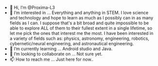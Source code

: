 - 👋 Hi, I’m @Proxima-L3
- 👀 I’m interested in ... Everything and anything in STEM. I love science and technology and hope to learn as much as I possibly can in as many fields as I can. I suppose that's a bit broad and quite impossible to be able to explore ALL of them to their fullest extent in a single lifetime, so let me pick the ones that interest me the most. I have been interested in a variety of fields such as: physics, astronomy, engineering, robotics, cybernetic/neural engineering, and astronautical engineering.
- 🌱 I’m currently learning ... Android studio and Java.
- 💞️ I’m looking to collaborate on ... Not sure yet.
- 📫 How to reach me ... Just here for now..

<!---
Proxima-L3/Proxima-L3 is a ✨ special ✨ repository because its `README.md` (this file) appears on your GitHub profile.
You can click the Preview link to take a look at your changes.
--->
